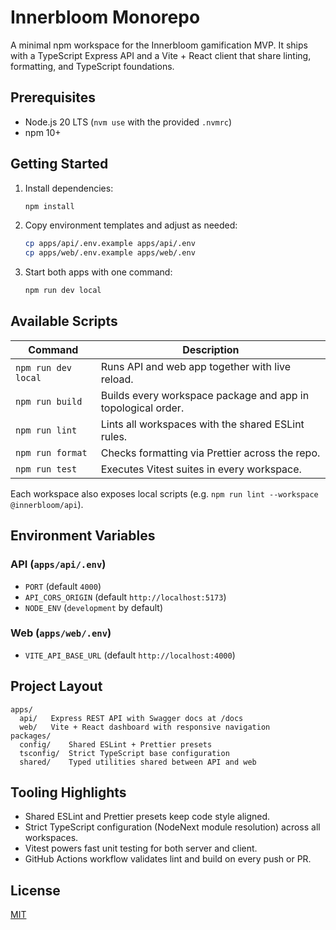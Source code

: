 # Innerbloom Monorepo

A minimal npm workspace for the Innerbloom gamification MVP. It ships with a TypeScript Express API and a Vite + React client that share linting, formatting, and TypeScript foundations.

## Prerequisites

- Node.js 20 LTS (`nvm use` with the provided `.nvmrc`)
- npm 10+

## Getting Started

1. Install dependencies:
   ```bash
   npm install
   ```
2. Copy environment templates and adjust as needed:
   ```bash
   cp apps/api/.env.example apps/api/.env
   cp apps/web/.env.example apps/web/.env
   ```
3. Start both apps with one command:
   ```bash
   npm run dev local
   ```

## Available Scripts

| Command | Description |
| --- | --- |
| `npm run dev local` | Runs API and web app together with live reload. |
| `npm run build` | Builds every workspace package and app in topological order. |
| `npm run lint` | Lints all workspaces with the shared ESLint rules. |
| `npm run format` | Checks formatting via Prettier across the repo. |
| `npm run test` | Executes Vitest suites in every workspace. |

Each workspace also exposes local scripts (e.g. `npm run lint --workspace @innerbloom/api`).

## Environment Variables

### API (`apps/api/.env`)

- `PORT` (default `4000`)
- `API_CORS_ORIGIN` (default `http://localhost:5173`)
- `NODE_ENV` (`development` by default)

### Web (`apps/web/.env`)

- `VITE_API_BASE_URL` (default `http://localhost:4000`)

## Project Layout

```
apps/
  api/   Express REST API with Swagger docs at /docs
  web/   Vite + React dashboard with responsive navigation
packages/
  config/    Shared ESLint + Prettier presets
  tsconfig/  Strict TypeScript base configuration
  shared/    Typed utilities shared between API and web
```

## Tooling Highlights

- Shared ESLint and Prettier presets keep code style aligned.
- Strict TypeScript configuration (NodeNext module resolution) across all workspaces.
- Vitest powers fast unit testing for both server and client.
- GitHub Actions workflow validates lint and build on every push or PR.

## License

[MIT](./LICENSE)
